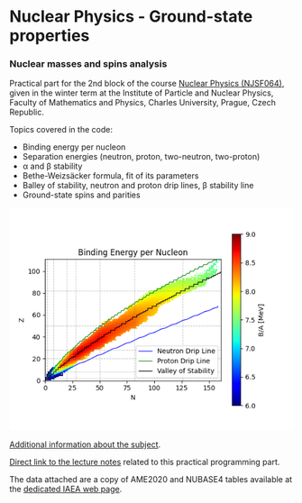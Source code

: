 # Nuclear Physics - Ground-state properties
### Nuclear masses and spins analysis

Practical part for the 2nd block of the course <a href="https://is.cuni.cz/studium/predmety/index.php?do=predmet&kod=NJSF064">Nuclear Physics (NJSF064)</a>, given in the winter term at the Institute of Particle and Nuclear Physics, Faculty of Mathematics and Physics, Charles University, Prague, Czech Republic.

Topics covered in the code:
<ul>
    <li>
        Binding energy per nucleon
    </li>
    <li>
        Separation energies (neutron, proton, two-neutron, two-proton)
    </li>
    <li>
        &alpha; and &beta; stability
    </li>
    <li>
        Bethe-Weizsäcker formula, fit of its parameters
    </li>
    <li>
        Balley of stability, neutron and proton drip lines, &beta; stability line
    </li>
    <li>
        Ground-state spins and parities
    </li>
</ul>


![image](binding_energy.png)

<a href="https://ipnp.cz/~knapp/Nuclear_physics.htm">Additional information about the subject</a>.

<a href="https://pavelstransky.cz/teaching/NJSF064_Block_2.pdf">Direct link to the lecture notes</a> related to this practical programming part.

The data attached are a copy of AME2020 and NUBASE4 tables available at the <a href="https://www-nds.iaea.org/amdc/">dedicated IAEA web page</a>.